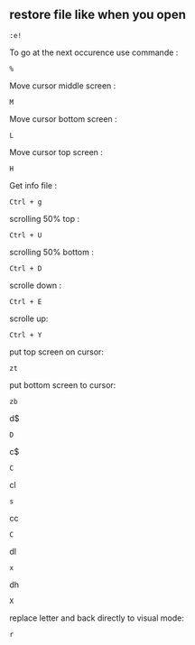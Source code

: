 ## restore file like when you open 
```
:e!
```

To go at the next occurence use commande : 
```
%
```

Move cursor middle screen :
```
M
```

Move cursor bottom screen :
```
L
```

Move cursor top screen :
```
H
```

Get info file :
```
Ctrl + g
```

scrolling 50% top :
```
Ctrl + U
```

scrolling 50% bottom :
```
Ctrl + D
```

scrolle down :
```
Ctrl + E
```

scrolle up:
```
Ctrl + Y
```

put top screen on cursor:
```
zt
```

put bottom screen to cursor:
```
zb
```

d$
```
D
```

c$
```
C
```

cl
```
s
```

cc
```
C
```

dl
```
x
```

dh
```
X
```

replace letter and back directly to visual mode:
```
r
```

